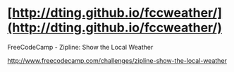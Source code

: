 # [http://dting.github.io/fccweather/](http://dting.github.io/fccweather/)

FreeCodeCamp - Zipline: Show the Local Weather

http://www.freecodecamp.com/challenges/zipline-show-the-local-weather
